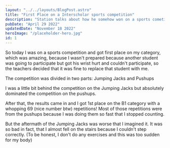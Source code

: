 ```yaml
---
layout: "../../layouts/BlogPost.astro"
title: "First Place on a Interscholar sports competition"
description: "Station talks about how he somehow won on a sports cometition"
pubDate: "April 29 2022"
updatedDate: "November 18 2022"
heroImage: "/placeholder-hero.jpg"
id: 1
---
```


So today I was on a sports competition and got first place on my category, which was amazing, because I wasn't prepared because another student was going to participate but got his wrist hurt and couldn't participate, so the teachers decided that it was fine to replace that student with me.

The competition was divided in two parts: Jumping Jacks and Pushups

I was a little bit behind the competition on the Jumping Jacks but absolutely dominated the competition on the pushups.

After that, the results came in and I got 1st place on the B1 category with a whopping 69 (nice number btw) repetitions! Most of those repetitions were from the pushups because I was doing them so fast that I stopped counting.

But the aftermath of the Jumping Jacks was worse that I imagined it. It was so bad in fact, that I almost fell on the stairs because I couldn't step correctly. (To be honest, I don't do any exercises and this was too sudden for my body)
